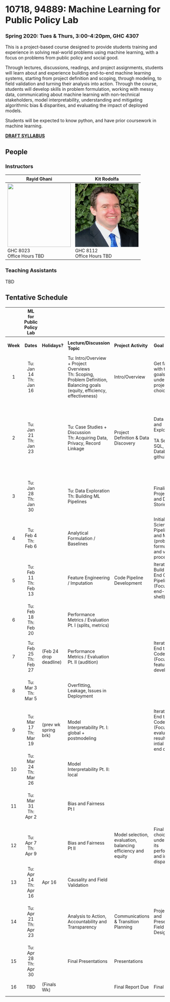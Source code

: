 # 10718, 94889: Machine Learning for Public Policy Lab
### Spring 2020: Tues & Thurs, 3:00-4:20pm, GHC 4307

This is a project-based course designed to provide students training and experience in solving real-world problems using machine learning, with a focus on problems from public policy and social good.

Through lectures, discussions, readings, and project assignments, students will learn about and experience building end-to-end machine learning systems, starting from project definition and scoping, through modeling, to field validation and turning their analysis into action. Through the course, students will develop skills in problem formulation, working with messy data, communicating about machine learning with non-technical stakeholders, model interpretability, understanding and mitigating algorithmic bias & disparities, and evaluating the impact of deployed models.

Students will be expected to know python, and have prior coursework in machine learning.

**[DRAFT SYLLABUS](/syllabus.pdf)**

## People

### Instructors

| Rayid Ghani | Kit Rodolfa |
| --- | --- |
| <img src='http://www.datasciencepublicpolicy.org/wp-content/uploads/2018/05/RayidGhani-012-400x400.jpg' width='200' height='200' /> <br /> GHC 8023 <br /> Office Hours TBD | <img src='/kit_rodolfa.png' /> <br /> GHC 8112 <br /> Office Hours TBD |

### Teaching Assistants
TBD

## Tentative Schedule

|   | **ML for Public Policy Lab** |  |  |  |  |  |  |
| :---: | :---: | --- | --- | --- | --- | --- | --- |
|  **Week** | **Dates** | **Holidays?** | **Lecture/Discussion Topic** | **Project Activity** | **Goal** | **Readings** | **Delvierable / Expected Output** |
|  1 | Tu: Jan 14<br/>Th: Jan 16 |  | Tu: Intro/Overview + Project Overviews<br/>Th: Scoping, Problem Definition, Balancing goals (equity, efficiency, effectiveness) | Intro/Overview | Get familiar with the class, goals, and understand project choices | (none for Tues)<br/><br/>• DSaPP Scoping Guide<br/>• Bias Metrics?<br/>• One case study for Thursday, walk through scope example in lecture<br/>• Hand, Deconstructing Stat. Quest.? |  |
|  2 | Tu: Jan 21<br/>Th: Jan 23 |  | Tu: Case Studies + Discussion<br/>Th: Acquiring Data, Privacy, Record Linkage | Project Definition & Data Discovery | Data Audit and Exploration<br/><br/>TA Sessions: SQL, Databases, github | • "What could go wrong" case study:<br/>  - Predictive Policing (Lum and Isaac, To predict and serve)?<br/>  - Lecher, What Happens When an Algorithm Cuts Your Health Care (The Verge)<br/>  - Others?<br/>• "What could go right" case study:<br/>  - Lead paper?<br/>  - Syracuse water mains?<br/>  - Police EIS?<br/>  - Others?<br/><br/>• Ohm, Broken Promises of Privacy (Intro and Sec. 1)<br/>• Data Matching Book, Ch. 2<br/>• Database chapter from Big Data/Social Science book? | Beginning of week, team and project assignments |
|  3 | Tu: Jan 28<br/>Th: Jan 30 |  | Tu: Data Exploration<br/>Th: Building ML Pipelines |  | Finalize Project Scope and Data Stories | • Brillinger, Data Analysis, Exploratory (https://www.stat.berkeley.edu/~brill/Papers/EDASage.pdf)<br/>• Practical Statistics for Data Scientists, Ch. 1?? (looks like good overview, but code snippets use R)??<br/><br/>• Pipeline reading (Rayid)? | ETL of some dataset (census?)<br/>Data exploration<br/>Scope refinement |
|  4 | Tu: Feb 4<br/>Th: Feb 6 |  | Analytical Formulation / Baselines |  | Initial Data Science Pipeline Setup and Mockups<br/>(problem formulation and validation process) | • Science bias paper (Obermeyer et al) -- analytical formulation example<br/>• Ameisen, Always Start with a Stupid Model (Medium)<br/>• Ramakrishnan, Create a Common-Sense Baseline First (Medium)<br/>• Provost and Fawcett, Data Sci for Business, Ch. 2 | *First week of deep dives<br/>Project Scope + Proposal with Descriptive Statistics* |
|  5 | Tu: Feb 11<br/>Th: Feb 13 |  | Feature Engineering / Imputation | Code Pipeline Development | Iteration 1 - Build End to End Code Pipeline <br/>(Focus on end-to-end shell) | • Gelman imputation chapter?? (code all in R but good concept overview)<br/>• Akinfaderin, Missing Data Conundrum (Medium)?<br/>• Zhang and Casari, Feature Engineering for ML, Chapter 2<br/>• Rayid case study example with feature details? | Skeleton Code (Pipeline), Mockups<br/>Proposal Peer Reviews |
|  6 | Tu: Feb 18<br/>Th: Feb 20 |  | Performance Metrics / Evaluation Pt. I (splits, metrics) |  |  | • Rudin, Secrets of ML?<br/>• Intertemporal CV paper?<br/>• ML Chapter from Big Data Social Sci Book? | Technical Modeling Plan (features, label definition(s), model specifications, etc) |
|  7 | Tu: Feb 25<br/>Th: Feb 27 | (Feb 24 drop deadline) | Performance Metrics / Evaluation Pt. II (audition) |  | Iteration 2 - End to End Code Pipeline<br/>(Focus on feature development) | • Stapor, Evaluating and Comparing Classifiers<br/>• Transductive TopK (Liu et al) or similar? | Code (Pipeline), Initial Models (and analysis) |
|  8 | Tu: Mar 3<br/>Th: Mar 5 |  | Overfitting, Leakage, Issues in Deployment |  |  | • Riley, Three Pitfalls to Avoid in Machine Learning (Nature)<br/>• Provost and Fawcett, Data Sci for Business, Ch. 5<br/>• Kaufman et al, Leakage in Data Mining<br/>• Gonfalonieri, Why is Machine Learning Deployment Hard? (Medium)<br/>- OR - Kervizic, Overview of Different Approaches to Deploying Machine Learning Models in Production (KD Nuggets) | Early Results: Correct but Crappy |
|  9 | Tu: Mar 17<br/>Th: Mar 19 | (prev wk spring brk) | Model Interpretability Pt. I: global + postmodeling |  | Iteration 3 - End to End Code Pipeline <br/>(Focus on evaluation, results and intial front-end demo) | **TBD** | **Refined Feature List** |
|  10 | Tu: Mar 24<br/>Th: Mar 26 |  | Model Interpretability Pt. II: local |  |  | • LIME<br/>• MAPLE<br/>• Rudin? | Model Interpretation |
|  11 | Tu: Mar 31<br/>Th: Apr 2 |  | Bias and Fairness Pt I |  |  | • Rawls Theory of Justice?<br/>• Huq or COMPAS? | Results (across models, features, metrics)<br/>Add bias analysis methods |
|  12 | Tu: Apr 7<br/>Th: Apr 9 |  | Bias and Fairness Pt II | Model selection, evaluation, balancing efficiency and equity | Final model choice and understanding its performance and impact on disparities | • Chouldecova (case study)<br/>• Hardt or Dwork (post-model adjustment methods)?<br/>• Fairness-constrained method (Celis et al or Zafar et al)? | **Draft Research Proposal Section** |
|  13 | Tu: Apr 14<br/>Th: Apr 16 | Apr 16 | Causality and Field Validation |  |  | • Causal Inference Overview (maybe: Peters et al, Elements of Causal Inference, Ch. 1 and 2?)<br/>- OR - Pearl, Seven Tools of Causal Inference with Reflections on ML<br/>• Case study with field trial (e.g. Lead?) | *No deep dive - Thursday off* |
|  14 | Tu: Apr 21<br/>Th: Apr 23 |  | Analysis to Action, Accountability and Transparency | Communications & Transition Planning | Project Report and Presentations<br/>Field Trial Design | • DJ ethics book<br/>• Communicating about data, maybe:<br/>  - Communicating Data with Tableau, Ch. 1 (not tableau-specific)<br/>  - Making Data Talk (Nat'l Cancer Institute)<br/>  - Wainer, Improving Data Displays (http://www.stat.columbia.edu/~gelman/communication/Wainer2009.pdf)<br/>  - Gelman and Nolan, Lying with Statistics (Ch 11 from Teaching Statistics: A Bag of Tricks) | **Last week of deep dives<br/>Draft Field Trial Design Section** |
|  15 | Tu: Apr 28<br/>Th: Apr 30 |  | Final Presentations | Presentations |  |  | **Presentation** |
|  16 | TBD | (Finals Wk) |  | Final Report Due | Final Report |  | **Report and Repo and Code Documentation** |
